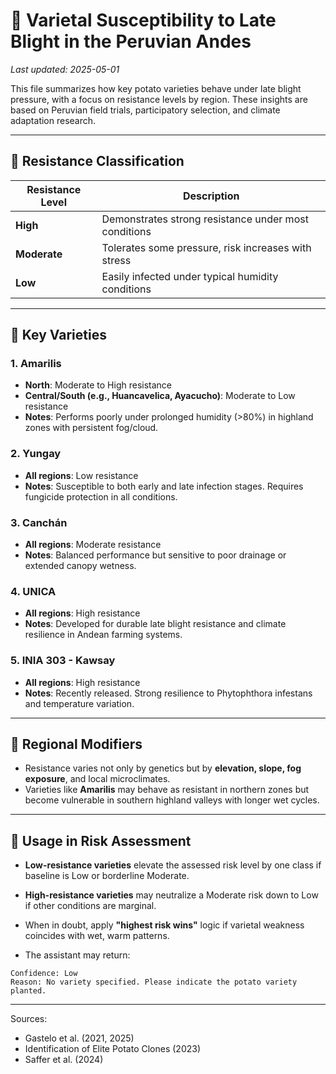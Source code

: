 # 🧬 Varietal Susceptibility to Late Blight in the Peruvian Andes

_Last updated: 2025-05-01_

This file summarizes how key potato varieties behave under late blight pressure, with a focus on resistance levels by region. These insights are based on Peruvian field trials, participatory selection, and climate adaptation research.

---

## 🔹 Resistance Classification

| Resistance Level | Description                                          |
|------------------|------------------------------------------------------|
| **High**         | Demonstrates strong resistance under most conditions |
| **Moderate**     | Tolerates some pressure, risk increases with stress  |
| **Low**          | Easily infected under typical humidity conditions    |

---

## 🔹 Key Varieties

### 1. **Amarilis**
- **North**: Moderate to High resistance
- **Central/South (e.g., Huancavelica, Ayacucho)**: Moderate to Low resistance
- **Notes**: Performs poorly under prolonged humidity (>80%) in highland zones with persistent fog/cloud.

### 2. **Yungay**
- **All regions**: Low resistance
- **Notes**: Susceptible to both early and late infection stages. Requires fungicide protection in all conditions.

### 3. **Canchán**
- **All regions**: Moderate resistance
- **Notes**: Balanced performance but sensitive to poor drainage or extended canopy wetness.

### 4. **UNICA**
- **All regions**: High resistance
- **Notes**: Developed for durable late blight resistance and climate resilience in Andean farming systems.

### 5. **INIA 303 - Kawsay**
- **All regions**: High resistance
- **Notes**: Recently released. Strong resilience to Phytophthora infestans and temperature variation.

---

## 🔹 Regional Modifiers

- Resistance varies not only by genetics but by **elevation, slope, fog exposure**, and local microclimates.
- Varieties like **Amarilis** may behave as resistant in northern zones but become vulnerable in southern highland valleys with longer wet cycles.

---

## 🔹 Usage in Risk Assessment

- **Low-resistance varieties** elevate the assessed risk level by one class if baseline is Low or borderline Moderate.
- **High-resistance varieties** may neutralize a Moderate risk down to Low if other conditions are marginal.
- When in doubt, apply **"highest risk wins"** logic if varietal weakness coincides with wet, warm patterns.

- The assistant may return:
```
Confidence: Low  
Reason: No variety specified. Please indicate the potato variety planted.
```

---

Sources:
- Gastelo et al. (2021, 2025)
- Identification of Elite Potato Clones (2023)
- Saffer et al. (2024)